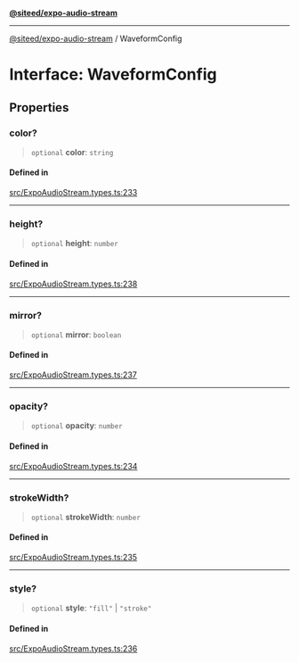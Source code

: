 [**@siteed/expo-audio-stream**](../README.md)

***

[@siteed/expo-audio-stream](../README.md) / WaveformConfig

# Interface: WaveformConfig

## Properties

### color?

> `optional` **color**: `string`

#### Defined in

[src/ExpoAudioStream.types.ts:233](https://github.com/deeeed/expo-audio-stream/blob/28953461fc4da5b476e6df897abb4dac5b33f115/packages/expo-audio-stream/src/ExpoAudioStream.types.ts#L233)

***

### height?

> `optional` **height**: `number`

#### Defined in

[src/ExpoAudioStream.types.ts:238](https://github.com/deeeed/expo-audio-stream/blob/28953461fc4da5b476e6df897abb4dac5b33f115/packages/expo-audio-stream/src/ExpoAudioStream.types.ts#L238)

***

### mirror?

> `optional` **mirror**: `boolean`

#### Defined in

[src/ExpoAudioStream.types.ts:237](https://github.com/deeeed/expo-audio-stream/blob/28953461fc4da5b476e6df897abb4dac5b33f115/packages/expo-audio-stream/src/ExpoAudioStream.types.ts#L237)

***

### opacity?

> `optional` **opacity**: `number`

#### Defined in

[src/ExpoAudioStream.types.ts:234](https://github.com/deeeed/expo-audio-stream/blob/28953461fc4da5b476e6df897abb4dac5b33f115/packages/expo-audio-stream/src/ExpoAudioStream.types.ts#L234)

***

### strokeWidth?

> `optional` **strokeWidth**: `number`

#### Defined in

[src/ExpoAudioStream.types.ts:235](https://github.com/deeeed/expo-audio-stream/blob/28953461fc4da5b476e6df897abb4dac5b33f115/packages/expo-audio-stream/src/ExpoAudioStream.types.ts#L235)

***

### style?

> `optional` **style**: `"fill"` \| `"stroke"`

#### Defined in

[src/ExpoAudioStream.types.ts:236](https://github.com/deeeed/expo-audio-stream/blob/28953461fc4da5b476e6df897abb4dac5b33f115/packages/expo-audio-stream/src/ExpoAudioStream.types.ts#L236)
